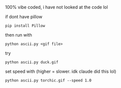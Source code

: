 100% vibe coded, i have not looked at the code lol

if dont have pillow
```
pip install Pillow
```

then run with
```
python ascii.py <gif file>
```

try
```
python ascii.py duck.gif
```

set speed with (higher = slower. idk claude did this lol)
```
python ascii.py torchic.gif --speed 1.0
```

